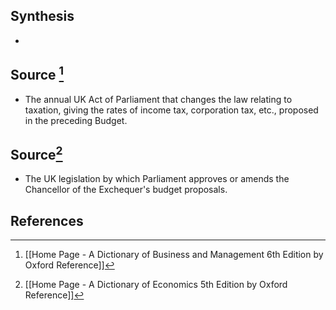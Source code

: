 ## Synthesis
- 
## Source [^1]
- The annual UK Act of Parliament that changes the law relating to taxation, giving the rates of income tax, corporation tax, etc., proposed in the preceding Budget.
## Source[^2]
- The UK legislation by which Parliament approves or amends the Chancellor of the Exchequer's budget proposals.
## References

[^1]: [[Home Page - A Dictionary of Business and Management 6th Edition by Oxford Reference]]
[^2]: [[Home Page - A Dictionary of Economics 5th Edition by Oxford Reference]]